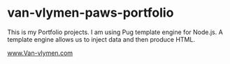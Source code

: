 # van-vlymen-paws-portfolio

This is my Portfolio projects. I am using Pug template engine for Node.js. A template engine allows us to inject data and then produce HTML.

www.Van-vlymen.com 

